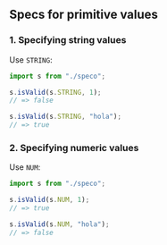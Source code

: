 ## Specs for primitive values

### 1. Specifying string values

Use `STRING`:

```js
import s from "./speco";

s.isValid(s.STRING, 1);
// => false

s.isValid(s.STRING, "hola");
// => true
```

### 2. Specifying numeric values

Use `NUM`:

```js
import s from "./speco";

s.isValid(s.NUM, 1);
// => true

s.isValid(s.NUM, "hola");
// => false
```
